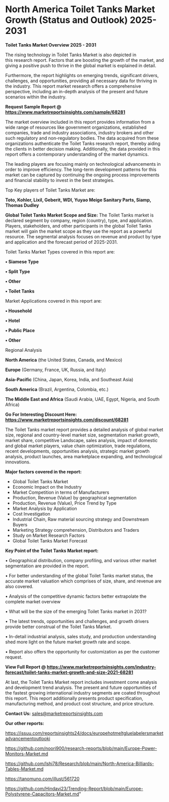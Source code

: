 # North America Toilet Tanks Market Growth (Status and Outlook) 2025-2031

<Strong> Toilet Tanks Market Overview 2025 - 2031</strong>

The rising technology in Toilet Tanks Market is also depicted in this research report. Factors that are boosting the growth of the market, and giving a positive push to thrive in the global market is explained in detail.

Furthermore, the report highlights on emerging trends, significant drivers, challenges, and opportunities, providing all necessary data for thriving in the industry. This report market research offers a comprehensive perspective, including an in-depth analysis of the present and future scenarios within the industry.

<strong>Request Sample Report @ <a href=https://www.marketreportsinsights.com/sample/68281>https://www.marketreportsinsights.com/sample/68281</a></strong>

The market overview included in this report provides information from a wide range of resources like government organizations, established companies, trade and industry associations, industry brokers and other such regulatory and non-regulatory bodies. The data acquired from these organizations authenticate the Toilet Tanks research report, thereby aiding the clients in better decision making. Additionally, the data provided in this report offers a contemporary understanding of the market dynamics.

The leading players are focusing mainly on technological advancements in order to improve efficiency. The long-term development patterns for this market can be captured by continuing the ongoing process improvements and financial stability to invest in the best strategies.

Top Key players of Toilet Tanks Market are:

<strong>Toto, Kohler, Lixil, Geberit, WDI, Yuyao Meige Sanitary Parts, Siamp, Thomas Dudley</strong>

<strong><b>Global Toilet Tanks Market Scope and Size:</b></strong>
The Toilet Tanks market is declared segment by company, region (country), type, and application. Players, stakeholders, and other participants in the global Toilet Tanks market will gain the market scope as they use the report as a powerful resource. The segmental analysis focuses on revenue and product by type and application and the forecast period of 2025-2031.

Toilet Tanks Market Types covered in this report are:

<strong>• Siamese Type

• Split Type

• Other

• Toilet Tanks</strong>

Market Applications covered in this report are:

<strong>• Household

• Hotel

• Public Place

• Other</strong> 

Regional Analysis

<strong>North America</strong> (the United States, Canada, and Mexico)

<strong>Europe</strong> (Germany, France, UK, Russia, and Italy)

<strong>Asia-Pacific</strong> (China, Japan, Korea, India, and Southeast Asia)

<strong>South America</strong> (Brazil, Argentina, Colombia, etc.)

<strong>The Middle East and Africa</strong> (Saudi Arabia, UAE, Egypt, Nigeria, and South Africa)

<strong>Go For Interesting Discount Here: <a href=https://www.marketreportsinsights.com/discount/68281>https://www.marketreportsinsights.com/discount/68281</a></strong>

The Toilet Tanks market report provides a detailed analysis of global market size, regional and country-level market size, segmentation market growth, market share, competitive Landscape, sales analysis, impact of domestic and global market players, value chain optimization, trade regulations, recent developments, opportunities analysis, strategic market growth analysis, product launches, area marketplace expanding, and technological innovations.

<strong><b>Major factors covered in the report:</b></strong>
<ul>
  <li>Global Toilet Tanks Market </li>
  <li>Economic Impact on the Industry</li>
  <li>Market Competition in terms of Manufacturers</li>
  <li>Production, Revenue (Value) by geographical segmentation</li>
  <li>Production, Revenue (Value), Price Trend by Type</li>
  <li>Market Analysis by Application</li>
  <li>Cost Investigation</li>
  <li>Industrial Chain, Raw material sourcing strategy and Downstream Buyers</li>
  <li>Marketing Strategy comprehension, Distributors and Traders</li>
  <li>Study on Market Research Factors</li>
  <li>Global Toilet Tanks Market Forecast</li>
</ul>

<strong><b>Key Point of the Toilet Tanks Market report:</b></strong>

• Geographical distribution, company profiling, and various other market segmentation are provided in the report.

• For better understanding of the global Toilet Tanks market status, the accurate market valuation which comprises of size, share, and revenue are also covered.

• Analysis of the competitive dynamic factors better extrapolate the complete market overview

• What will be the size of the emerging Toilet Tanks market in 2031?

• The latest trends, opportunities and challenges, and growth drivers provide better construal of the Toilet Tanks Market.

• In-detail industrial analysis, sales study, and production understanding shed more light on the future market growth rate and scope.

• Report also offers the opportunity for customization as per the customer request.

<strong><b>View Full Report @ <a href=https://www.marketreportsinsights.com/industry-forecast/toilet-tanks-market-growth-and-size-2021-68281>https://www.marketreportsinsights.com/industry-forecast/toilet-tanks-market-growth-and-size-2021-68281</a></b></strong>


At last, the Toilet Tanks Market report includes investment come analysis and development trend analysis. The present and future opportunities of the fastest growing international industry segments are coated throughout this report. This report additionally presents product specification, manufacturing method, and product cost structure, and price structure.

<strong>Contact Us:</strong>
sales@marketreportsinsights.com

<strong>Our other reports:</strong>

<a href=https://issuu.com/reportsinsights24/docs/europehotmeltgluelabelersmarketadvancementoutlooki>https://issuu.com/reportsinsights24/docs/europehotmeltgluelabelersmarketadvancementoutlooki</a>

<a href=https://github.com/noori900/research-reports/blob/main/Europe-Power-Monitors-Market.md>https://github.com/noori900/research-reports/blob/main/Europe-Power-Monitors-Market.md</a>

<a href=https://github.com/Ishi78/Research/blob/main/North-America-Billiards-Tables-Market.md>https://github.com/Ishi78/Research/blob/main/North-America-Billiards-Tables-Market.md</a>

<a href=https://tanomuno.com/illust/561720>https://tanomuno.com/illust/561720</a>

<a href=https://github.com/Hindavi23/Trending-Report/blob/main/Europe-Polystyrene-Capacitors-Market.md>https://github.com/Hindavi23/Trending-Report/blob/main/Europe-Polystyrene-Capacitors-Market.md</a>"

